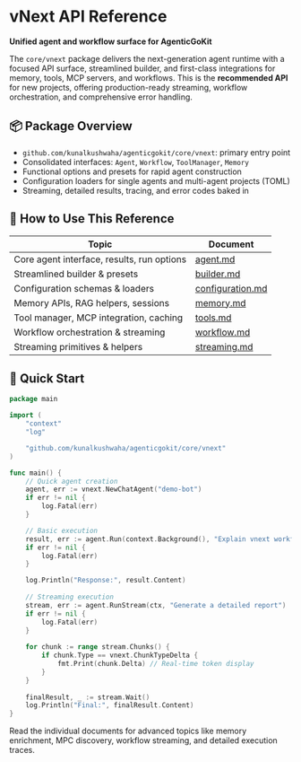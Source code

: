 # vNext API Reference

**Unified agent and workflow surface for AgenticGoKit**

The `core/vnext` package delivers the next-generation agent runtime with a focused API surface, streamlined builder, and first-class integrations for memory, tools, MCP servers, and workflows. This is the **recommended API** for new projects, offering production-ready streaming, workflow orchestration, and comprehensive error handling.

## 📦 Package Overview

- `github.com/kunalkushwaha/agenticgokit/core/vnext`: primary entry point
- Consolidated interfaces: `Agent`, `Workflow`, `ToolManager`, `Memory`
- Functional options and presets for rapid agent construction
- Configuration loaders for single agents and multi-agent projects (TOML)
- Streaming, detailed results, tracing, and error codes baked in

## 🧭 How to Use This Reference

| Topic | Document |
| ----- | -------- |
| Core agent interface, results, run options | [agent.md](agent.md) |
| Streamlined builder & presets | [builder.md](builder.md) |
| Configuration schemas & loaders | [configuration.md](configuration.md) |
| Memory APIs, RAG helpers, sessions | [memory.md](memory.md) |
| Tool manager, MCP integration, caching | [tools.md](tools.md) |
| Workflow orchestration & streaming | [workflow.md](workflow.md) |
| Streaming primitives & helpers | [streaming.md](streaming.md) |

## 🚀 Quick Start

```go
package main

import (
    "context"
    "log"

    "github.com/kunalkushwaha/agenticgokit/core/vnext"
)

func main() {
    // Quick agent creation
    agent, err := vnext.NewChatAgent("demo-bot")
    if err != nil {
        log.Fatal(err)
    }

    // Basic execution
    result, err := agent.Run(context.Background(), "Explain vnext workflows")
    if err != nil {
        log.Fatal(err)
    }

    log.Println("Response:", result.Content)
    
    // Streaming execution  
    stream, err := agent.RunStream(ctx, "Generate a detailed report")
    if err != nil {
        log.Fatal(err)
    }
    
    for chunk := range stream.Chunks() {
        if chunk.Type == vnext.ChunkTypeDelta {
            fmt.Print(chunk.Delta) // Real-time token display
        }
    }
    
    finalResult, _ := stream.Wait()
    log.Println("Final:", finalResult.Content)
}
```

Read the individual documents for advanced topics like memory enrichment, MPC discovery, workflow streaming, and detailed execution traces.
